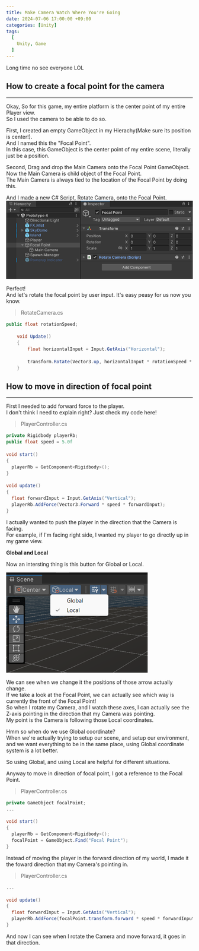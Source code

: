```yaml
---
title: Make Camera Watch Where You're Going
date: 2024-07-06 17:00:00 +09:00
categories: [Unity]
tags:
  [
    Unity, Game
  ]
---
```


Long time no see everyone LOL

How to create a focal point for the camera
-------------------------------------------
*****

Okay, So for this game, my entire platform is the center point of my entire Player view.   
So I used the camera to be able to do so.   

First, I created an empty GameObject in my Hierachy(Make sure its position is center!).   
And I named this the "Focal Point".   
In this case, this GameObject is the center point of my entire scene, literally just be a position.   

Second, Drag and drop the Main Camera onto the Focal Point GameObject.   
Now the Main Camera is child object of the Focal Point.   
The Main Camera is always tied to the location of the Focal Point by doing this.

And I made a new C# Script, Rotate Camera, onto the Focal Point.   
![Alt text](/assets/img/posts/Unity/FocalPoint.png)

Perfect!   
And let's rotate the focal point by user input. It's easy peasy for us now you know.   

> RotateCamera.cs

```c#
public float rotationSpeed;

    void Update()
    {
        float horizontalInput = Input.GetAxis("Horizontal");

        transform.Rotate(Vector3.up, horizontalInput * rotationSpeed * Time.deltaTime);
    }
```

How to move in direction of focal point
----------------------------------------
*****

First I needed to add forward force to the player.   
I don't think I need to explain right? Just check my code here!

> PlayerController.cs

```c#
private Rigidbody playerRb;
public float speed = 5.0f

void start()
{
  playerRb = GetComponent<Rigidbody>();
}

void update() 
{
  float forwardInput = Input.GetAxis("Vertical");
  playerRb.AddForce(Vector3.Forward * speed * forwardInput);
}
```

I actually wanted to push the player in the direction that the Camera is facing.   
For example, if I'm facing right side, I wanted my player to go directly up in my game view.   

**Global and Local**

Now an intersting thing is this button for Global or Local.

![Alt text](/assets/img/posts/Unity/GlobalAndLocal.png)

We can see when we change it the positions of those arrow actually change.   
If we take a look at the Focal Point, we can actually see which way is currently the front of the Focal Point!   
So when I rotate my Camera, and I watch these axes, I can actually see the Z-axis pointing in the direction that my Camera was pointing.   
My point is the Camera is following those Local coordinates.   

Hmm so when do we use Global coordinate?   
When we're actually trying to setup our scene, and setup our environment, and we want everything to be in the same place, using Global coordinate system is a lot better.

So using Global, and using Local are helpful for different situations.

Anyway to move in direction of focal point, I got a reference to the Focal Point.

> PlayerController.cs

```c#
private GameObject focalPoint;
...

void start()
{
  playerRb = GetComponent<Rigidbody>();
  focalPoint = GameObject.Find("Focal Point");
}
```

Instead of moving the player in the forward direction of my world, I made it the foward direction that my Camera's pointing in.

> PlayerController.cs

```c#
...

void update() 
{
  float forwardInput = Input.GetAxis("Vertical");
  playerRb.AddForce(focalPoint.transform.forward * speed * forwardInput);
}
```

And now I can see when I rotate the Camera and move forward, it goes in that direction.